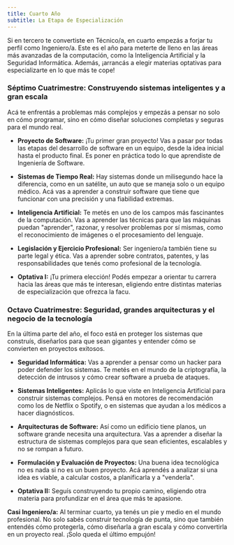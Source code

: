 ```yaml
---
title: Cuarto Año
subtitle: La Etapa de Especialización
---
```


Si en tercero te convertiste en Técnico/a, en cuarto empezás a forjar tu perfil como Ingeniero/a. Este es el año para meterte de lleno en las áreas más avanzadas de la computación, como la Inteligencia Artificial y la Seguridad Informática. Además, ¡arrancás a elegir materias optativas para especializarte en lo que más te cope!

### **Séptimo Cuatrimestre: Construyendo sistemas inteligentes y a gran escala**

Acá te enfrentás a problemas más complejos y empezás a pensar no solo en cómo programar, sino en cómo diseñar soluciones completas y seguras para el mundo real.

-   **Proyecto de Software:** ¡Tu primer gran proyecto! Vas a pasar por todas las etapas del desarrollo de software en un equipo, desde la idea inicial hasta el producto final. Es poner en práctica todo lo que aprendiste de Ingeniería de Software.

-   **Sistemas de Tiempo Real:** Hay sistemas donde un milisegundo hace la diferencia, como en un satélite, un auto que se maneja solo o un equipo médico. Acá vas a aprender a construir software que tiene que funcionar con una precisión y una fiabilidad extremas.

-   **Inteligencia Artificial:** Te metés en uno de los campos más fascinantes de la computación. Vas a aprender las técnicas para que las máquinas puedan "aprender", razonar, y resolver problemas por sí mismas, como el reconocimiento de imágenes o el procesamiento del lenguaje.

-   **Legislación y Ejercicio Profesional:** Ser ingeniero/a también tiene su parte legal y ética. Vas a aprender sobre contratos, patentes, y las responsabilidades que tenés como profesional de la tecnología.

-   **Optativa I:** ¡Tu primera elección! Podés empezar a orientar tu carrera hacia las áreas que más te interesan, eligiendo entre distintas materias de especialización que ofrezca la facu.

### **Octavo Cuatrimestre: Seguridad, grandes arquitecturas y el negocio de la tecnología**

En la última parte del año, el foco está en proteger los sistemas que construís, diseñarlos para que sean gigantes y entender cómo se convierten en proyectos exitosos.

-   **Seguridad Informática:** Vas a aprender a pensar como un hacker para poder defender los sistemas. Te metés en el mundo de la criptografía, la detección de intrusos y cómo crear software a prueba de ataques.

-   **Sistemas Inteligentes:** Aplicás lo que viste en Inteligencia Artificial para construir sistemas complejos. Pensá en motores de recomendación como los de Netflix o Spotify, o en sistemas que ayudan a los médicos a hacer diagnósticos.

-   **Arquitecturas de Software:** Así como un edificio tiene planos, un software grande necesita una arquitectura. Vas a aprender a diseñar la estructura de sistemas complejos para que sean eficientes, escalables y no se rompan a futuro.

-   **Formulación y Evaluación de Proyectos:** Una buena idea tecnológica no es nada si no es un buen proyecto. Acá aprendés a analizar si una idea es viable, a calcular costos, a planificarla y a "venderla".

-   **Optativa II:** Seguís construyendo tu propio camino, eligiendo otra materia para profundizar en el área que más te apasione.

**Casi Ingeniero/a:** Al terminar cuarto, ya tenés un pie y medio en el mundo profesional. No solo sabés construir tecnología de punta, sino que también entendés cómo protegerla, cómo diseñarla a gran escala y cómo convertirla en un proyecto real. ¡Solo queda el último empujón!
